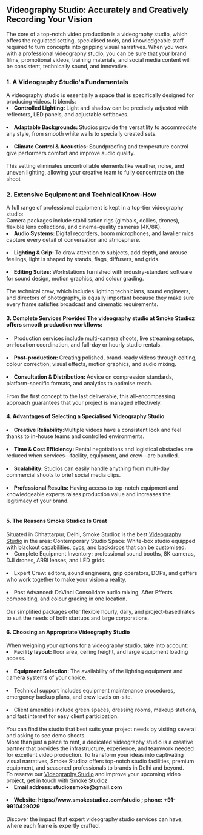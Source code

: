 <h2>Videography Studio: Accurately and Creatively Recording Your Vision</h2>
The core of a top-notch video production is a videography studio, which offers the regulated setting, specialised tools, and knowledgeable staff required to turn concepts into gripping visual narratives. When you work with a professional videography studio, you can be sure that your brand films, promotional videos, training materials, and social media content will be consistent, technically sound, and innovative.<br>
<h3>1. A Videography Studio's Fundamentals</h3>
A videography studio is essentially a space that is specifically designed for producing videos. It blends:<br>
<li><b>Controlled Lighting: </b>Light and shadow can be precisely adjusted with reflectors, LED panels, and adjustable softboxes.</li><br>
<li><b>Adaptable Backgrounds: </b>Studios provide the versatility to accommodate any style, from smooth white walls to specially created sets.</li><br>
<li><b>Climate Control & Acoustics: </b>Soundproofing and temperature control give performers comfort and improve audio quality.</li><br>
This setting eliminates uncontrollable elements like weather, noise, and uneven lighting, allowing your creative team to fully concentrate on the shoot<br>
<h3>2. Extensive Equipment and Technical Know-How</h3>
A full range of professional equipment is kept in a top-tier videography studio:<br>
Camera packages include stabilisation rigs (gimbals, dollies, drones), flexible lens collections, and cinema-quality cameras (4K/8K).<br>
<li><b>	Audio Systems: </b>Digital recorders, boom microphones, and lavalier mics capture every detail of conversation and atmosphere.</li><br>
<li><b>Lighting & Grip: </b>To draw attention to subjects, add depth, and arouse feelings, light is shaped by stands, flags, diffusers, and grids. </li><br>
<li><b>Editing Suites: </b>Workstations furnished with industry-standard software for sound design, motion graphics, and colour grading.</li><br>
The technical crew, which includes lighting technicians, sound engineers, and directors of photography, is equally important because they make sure every frame satisfies broadcast and cinematic requirements.<br>
<h4>3. Complete Services Provided The videography studio at Smoke Studioz offers smooth production workflows:</h4>
<li>Production services include multi-camera shoots, live streaming setups, on-location coordination, and full-day or hourly studio rentals.</li><br>
<li><b>Post-production: </b>Creating polished, brand-ready videos through editing, colour correction, visual effects, motion graphics, and audio mixing.</li><br>
<li><b>Consultation & Distribution: </b>Advice on compression standards, platform-specific formats, and analytics to optimise reach.</li><br>
From the first concept to the last deliverable, this all-encompassing approach guarantees that your project is managed effectively.<br>
<h4>4. Advantages of Selecting a Specialised Videography Studio</h4>
<li><b>Creative Reliability:</b>Multiple videos have a consistent look and feel thanks to in-house teams and controlled environments.</li><br>
<li><b>Time & Cost Efficiency: </b>Rental negotiations and logistical obstacles are reduced when services—facility, equipment, and crew—are bundled.</li><br>
<li><b>Scalability: </b>Studios can easily handle anything from multi-day commercial shoots to brief social media clips.</li><br>
<li><b>Professional Results: </b>Having access to top-notch equipment and knowledgeable experts raises production value and increases the legitimacy of your brand.</li><br>
<h4>5. The Reasons Smoke Studioz Is Great</h4>
Situated in Chhattarpur, Delhi, Smoke Studioz is the best <a href="https://www.smokestudioz.com/studio" title="Videography studio" alt"Videography Studio" <a>Videography Studio</a> in the area:
Contemporary Studio Space: White-box studio equipped with blackout capabilities, cycs, and backdrops that can be customised.
<li>Complete Equipment Inventory: professional sound booths, 8K cameras, DJI drones, ARRI lenses, and LED grids.</li><br>
<li>Expert Crew: editors, sound engineers, grip operators, DOPs, and gaffers who work together to make your vision a reality.</li><br>
<li>Post Advanced: DaVinci Consolidate audio mixing, After Effects compositing, and colour grading in one location.</li><br>
Our simplified packages offer flexible hourly, daily, and project-based rates to suit the needs of both startups and large corporations.<br>
<h4>6. Choosing an Appropriate Videography Studio</h4>
When weighing your options for a videography studio, take into account:<br>
<li><b>Facility layout: </b>floor area, ceiling height, and large equipment loading access.</li><br>
<li><b>Equipment Selection: </b>The availability of the lighting equipment and camera systems of your choice.</li><br>
<li>Technical support includes equipment maintenance procedures, emergency backup plans, and crew levels on-site.</li><br>
<li>Client amenities include green spaces, dressing rooms, makeup stations, and fast internet for easy client participation.</li><br>
You can find the studio that best suits your project needs by visiting several and asking to see demo shoots.<br>
More than just a place to rent, a dedicated videography studio is a creative partner that provides the infrastructure, experience, and teamwork needed for excellent video production. To transform your ideas into captivating visual narratives, Smoke Studioz offers top-notch studio facilities, premium equipment, and seasoned professionals to brands in Delhi and beyond.<br>
To reserve our <a href="https://www.smokestudioz.com/studio" title="Videography studio" alt"Videography Studio" <a>Videography Studio</a> and improve your upcoming video project, get in touch with Smoke Studioz:<br>
<li><b>Email address: studiozsmoke@gmail.com</b></li><br>
<li><b>Website: https://www.smokestudioz.com/studio ; phone: +91-9910429029</b></li><br>
Discover the impact that expert videography studio services can have, where each frame is expertly crafted.<br>
